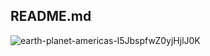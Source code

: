 ## README.md

![earth-planet-americas-l5JbspfwZ0yjHjlJ0K](https://user-images.githubusercontent.com/104471340/212435723-0458ff84-00da-4bda-8fb9-cf9f6821ad8d.gif)

